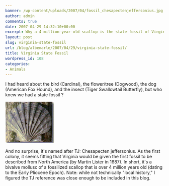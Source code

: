 ```yaml
---
banner: /wp-content/uploads/2007/04/fossil_chesapectenjeffersonius.jpg
author: admin
comments: true
date: 2007-04-29 14:32:10+00:00
excerpt: Why a 4 million-year-old scallop is the state fossil of Virginia.
layout: post
slug: virginia-state-fossil
url: /blog/albemarle/2007/04/29/virginia-state-fossil/
title: Virginia State Fossil
wordpress_id: 108
categories:
- Animals
---
```


I had heard about the bird (Cardinal), the flower/tree (Dogwood), the dog (American Fox Hound), and the insect (Tiger Swallowtail Butterfly), but who knew we had a state fossil ? 

![The Virginia State Fossil](/wp-content/uploads/2007/04/fossil_chesapectenjeffersonius.jpg)

And no surprise, it's named after TJ: Chesapecten jeffersonius. As the first colony, it seems fitting that Virginia would be given the first fossil to be described from North America (by Martin Lister in 1687). In short, it's a bivalve mollusc of a fossilized scallop that is over 4 million years old (dating to the Early Pliocene Epoch). Note: while not technically "local history," I figured the TJ reference was close enough to be included in this blog.



